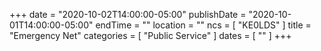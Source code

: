 +++
date = "2020-10-02T14:00:00-05:00"
publishDate = "2020-10-01T14:00:00-05:00"
endTime = ""
location = ""
ncs = [ "KE0LDS" ]
title = "Emergency Net"
categories = [ "Public Service" ]
dates = [ "" ]
+++
